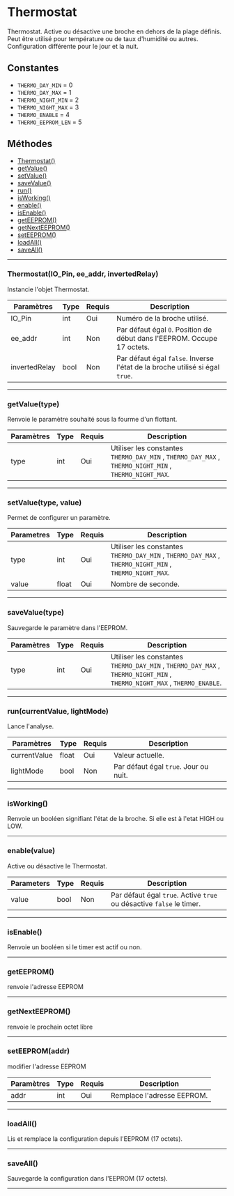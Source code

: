 # Thermostat
Thermostat. Active ou désactive une broche en dehors de la plage définis.
Peut être utilisé pour température ou de taux d'humidité ou autres.
Configuration différente pour le jour et la nuit.

## Constantes
 * `THERMO_DAY_MIN` = 0
 * `THERMO_DAY_MAX` = 1
 * `THERMO_NIGHT_MIN` = 2
 * `THERMO_NIGHT_MAX` = 3
 * `THERMO_ENABLE` = 4
 * `THERMO_EEPROM_LEN`  = 5

## Méthodes
* [Thermostat()](#thermostatio_pin-ee_addr-invertedrelay)
* [getValue()](#getvaluetype)
* [setValue()](#setvaluetype-value)
* [saveValue()](#savevaluetype)
* [run()](#runcurrentvalue-lightmode)
* [isWorking()](#isworking)
* [enable()](#enablevalue)
* [isEnable()](#isenable)
* [getEEPROM()](#geteeprom)
* [getNextEEPROM()](#getnexteeprom)
* [setEEPROM()](#seteepromaddr)
* [loadAll()](#loadall)
* [saveAll()](#saveall)

-------------

### Thermostat(IO_Pin, ee_addr, invertedRelay)
Instancie l'objet Thermostat.

Paramètres	  | Type | Requis | Description
------------- | ---- | ------ | -----------
IO_Pin		  | int  | Oui	  | Numéro de la broche utilisé.
ee_addr	      | int  | Non	  | Par défaut égal `0`. Position de début dans l'EEPROM. Occupe 17 octets.
invertedRelay | bool | Non	  | Par défaut égal `false`. Inverse l'état de la broche utilisé si égal `true`.


-------------

### getValue(type)
Renvoie le paramètre souhaité sous la fourme d'un flottant.

Paramètres | Type  | Requis | Description
---------- | ----- | ------ | -----------
type	   | int   | Oui	| Utiliser les constantes `THERMO_DAY_MIN` , `THERMO_DAY_MAX` , `THERMO_NIGHT_MIN` , `THERMO_NIGHT_MAX`.


-------------

### setValue(type, value)
Permet de configurer un paramètre.

Parametres | Type  | Requis | Description
---------- | ----- | ------ | -----------
type	   | int   | Oui	| Utiliser les constantes `THERMO_DAY_MIN` , `THERMO_DAY_MAX` , `THERMO_NIGHT_MIN` , `THERMO_NIGHT_MAX`.
value  	   | float | Oui	| Nombre de seconde.


-------------

### saveValue(type)
Sauvegarde le paramètre dans l'EEPROM.

Paramètres | Type | Requis | Description
---------- | ---- | ------ | -----------
type	   | int  | Oui	   | Utiliser les constantes `THERMO_DAY_MIN` , `THERMO_DAY_MAX` , `THERMO_NIGHT_MIN` , `THERMO_NIGHT_MAX` , `THERMO_ENABLE`.


-------------

### run(currentValue, lightMode)
Lance l'analyse.

Paramètres	 | Type	 | Requis | Description
------------ | ----- | ------ | -----------
currentValue | float | Oui	  | Valeur actuelle.
lightMode	 | bool	 | Non	  | Par défaut égal `true`. Jour ou nuit.


-------------

### isWorking()
Renvoie un booléen signifiant l'état de la broche. Si elle est à l'etat HIGH ou LOW.


-------------

### enable(value)
Active ou désactive le Thermostat.

Parameters	  | Type | Requis | Description
------------- | ---- | ------ | -----------
value		  | bool | Non	  | Par défaut égal `true`. Active `true` ou désactive `false` le timer.


-------------

### isEnable()
Renvoie un booléen si le timer est actif ou non.


-------------

### getEEPROM()
renvoie l'adresse EEPROM


-------------

### getNextEEPROM()
renvoie le prochain octet libre


-------------

### setEEPROM(addr)
modifier l'adresse EEPROM

Paramètres	  | Type | Requis | Description
------------- | ---- | ------ | -----------
addr		  | int  | Oui	  | Remplace l'adresse EEPROM.


-------------

### loadAll()
Lis et remplace la configuration depuis l'EEPROM (17 octets).

-------------

### saveAll()
Sauvegarde la configuration dans l'EEPROM (17 octets).


-------------
